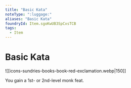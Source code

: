 ```yaml
---
title: "Basic Kata"
noteType: ":luggage:"
aliases: "Basic Kata"
foundryId: Item.sgoKwUB3SpCxsTCB
tags:
  - Item
---
```


# Basic Kata
![[icons-sundries-books-book-red-exclamation.webp|150]]

You gain a 1st- or 2nd-level monk feat.
